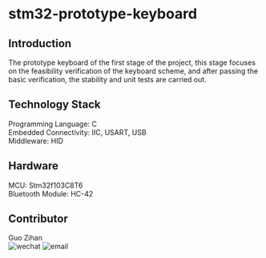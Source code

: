# stm32-prototype-keyboard

## Introduction

The prototype keyboard of the first stage of the project, this stage focuses on the feasibility verification of the keyboard scheme, and after passing the basic verification, the stability and unit tests are carried out.

## Technology Stack

Programming Language: C  
Embedded Connectivity: IIC, USART, USB  
Middleware: HID

## Hardware

MCU: Stm32f103C8T6  
Bluetooth Module: HC-42

## Contributor

Guo Zihan  
![wechat](https://img.shields.io/badge/wechat-Spbgzh-green)       ![email](https://img.shields.io/badge/mail-zjjhgzh%40gmail.com-blue)
